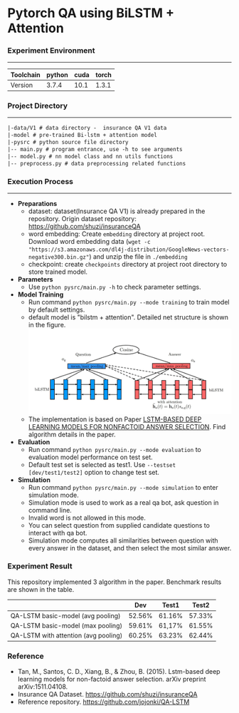 # Pytorch QA using BiLSTM + Attention 

### Experiment Environment

---

| Toolchain | python | cuda | torch |
|----|----|----|----
| Version| 3.7.4 | 10.1 | 1.3.1 |

### Project Directory 

---

```
|-data/V1 # data directory -  insurance QA V1 data
|-model # pre-trained Bi-lstm + attention model
|-pysrc # python source file directory
|-- main.py # program entrance, use -h to see arguments
|-- model.py # nn model class and nn utils functions
|-- preprocess.py # data preprocessing related functions 
```

### Execution Process

---

- **Preparations**
    - dataset: dataset(Insurance QA V1) is already prepared in the repository. Origin dataset repository: https://github.com/shuzi/insuranceQA 
    - word embedding: Create `embedding` directory at project root. Download word embedding data (`wget -c "https://s3.amazonaws.com/dl4j-distribution/GoogleNews-vectors-negative300.bin.gz"`) and unzip the file in `./embedding`
    - checkpoint: create `checkpoints` directory at project root directory to store trained model. 
- **Parameters**
    - Use `python pysrc/main.py -h` to check parameter settings. 
- **Model Training**
    - Run command `python pysrc/main.py --mode training` to train model by default settings.
    - default model is "bilstm + attention". Detailed net structure is shown in the figure.
    ![avatar](./bilstm_attention.jpg)
    - The implementation is based on Paper [LSTM-BASED DEEP LEARNING MODELS FOR NONFACTOID ANSWER SELECTION](https://openreview.net/pdf?id=ZY9xwl3PDS5Pk8ELfEzP). Find algorithm details in the paper.
- **Evaluation**
    - Run command `python pysrc/main.py --mode evaluation` to evaluation model performance on test set.
    - Default test set is selected as test1. Use `--testset [dev/test1/test2]` option to change test set.
- **Simulation**
    - Run command `python pysrc/main.py --mode simulation` to enter simulation mode.
    - Simulation mode is used to work as a real qa bot, ask question in command line.
    - Invalid word is not allowed in this mode.
    - You can select question from supplied candidate questions to interact with qa bot. 
    - Simulation mode computes all similarities between question with every answer in the dataset, and then select the most similar answer.
    

### Experiment Result

This repository implemented 3 algorithm in the paper. Benchmark results are shown in the table.

| | Dev | Test1 | Test2 
|----|----|----|----
| QA-LSTM basic-model (avg pooling) | 52.56% | 61.16% | 57.33%
| QA-LSTM basic-model (max pooling) | 59.61% | 61,17% | 61.55%
| QA-LSTM with attention (avg pooling) | 60.25% | 63.23% | 62.44%

### Reference
- Tan, M., Santos, C. D., Xiang, B., & Zhou, B. (2015). Lstm-based deep learning models for non-factoid answer selection. arXiv preprint arXiv:1511.04108.
- Insurance QA Dataset. https://github.com/shuzi/insuranceQA
- Reference repository. https://github.com/jojonki/QA-LSTM